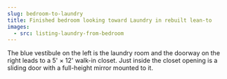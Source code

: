 ```yaml
---
slug: bedroom-to-laundry
title: Finished bedroom looking toward Laundry in rebuilt lean-to
images:
  - src: listing-laundry-from-bedroom
---
```

The blue vestibule on the left is the laundry room and the doorway on the right leads to a 5' × 12' walk-in closet. Just inside the closet opening is a sliding door with a full-height mirror mounted to it.